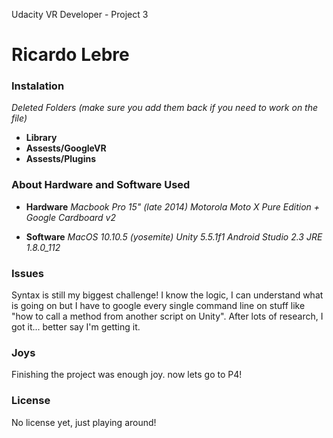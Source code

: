 Udacity VR Developer - Project 3

# Ricardo Lebre 

### Instalation
_Deleted Folders (make sure you add them back if you need to work on the file)_
 - **Library**
 - **Assests/GoogleVR**
 - **Assests/Plugins**

### About Hardware and Software Used
 - **Hardware**
_Macbook Pro 15" (late 2014)_
_Motorola Moto X Pure Edition + Google Cardboard v2_

 - **Software**
_MacOS 10.10.5 (yosemite)_
_Unity 5.5.1f1_
_Android Studio 2.3_
_JRE 1.8.0_112_

### Issues
Syntax is still my biggest challenge! I know the logic, I can understand what is going on but I have to google every single command line on stuff like "how to call a method from another script on Unity". After lots of research, I got it... better say I'm getting it.

### Joys
Finishing the project was enough joy. now lets go to P4!

### License
No license yet, just playing around!